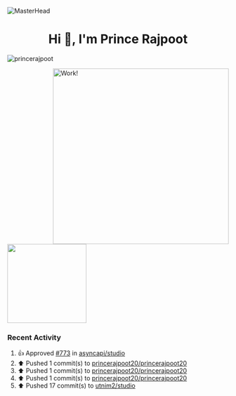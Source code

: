 ![MasterHead](https://user-images.githubusercontent.com/74038190/225813708-98b745f2-7d22-48cf-9150-083f1b00d6c9.gif)

<!--
<img alt="GIF" src="https://media.giphy.com/media/AYMKkDwavwA9Y72Frn/giphy.gif"/>
![Anshul's wakatime stats](https://github-readme-stats.vercel.app/api/wakatime?username=anshulforyou&show_icons=true)
-->


<h1 align="center">Hi 👋, I'm Prince Rajpoot</h1>
<p align="left"> <img src="https://komarev.com/ghpvc/?username=princerajpoot20&label=Profile%20views&color=0e75b6&style=flat" alt="princerajpoot" /> </p>


<!-- <img align="right" alt="Work!" width="400" src="https://user-images.githubusercontent.com/74038190/212749171-b84692a8-2b04-4e3b-93ca-ac14705da224.gif">
 <img height="180em" src="https://github-readme-stats.vercel.app/api?username=princerajpoot20&show_icons=true&hide_border=true&&count_private=true&include_all_commits=true" /> -->

<img align="right" alt="Work!" width="400" src="https://github-readme-stats.vercel.app/api?username=princerajpoot20&show_icons=true&hide_border=true&&count_private=true&include_all_commits=true" />
<img height="180em" src="https://media.giphy.com/media/3ornk57KwDXf81rjWM/giphy.gif">



<!--
**princerajpoot20/princerajpoot20** is a ✨ _special_ ✨ repository because its `README.md` (this file) appears on your GitHub profile.
![Anshul's top languages](https://github-readme-stats.vercel.app/api/top-langs/?username=princerajpoot20&layout=compact&show_icons=true)

Here are some ideas to get you started:

- 🔭 I’m currently working on ...
- 🌱 I’m currently learning ...
- 👯 I’m looking to collaborate on ...
- 🤔 I’m looking for help with ...
- 💬 Ask me about ...
- 📫 How to reach me: ...
- 😄 Pronouns: ...
- ⚡ Fun fact: ...
-->


### Recent Activity
<!--RECENT_ACTIVITY:start-->
1. 👍 Approved [#773](https://github.com/asyncapi/studio/pull/773#pullrequestreview-2034189946) in [asyncapi/studio](https://github.com/asyncapi/studio)<br>
2. ⬆️ Pushed 1 commit(s) to [princerajpoot20/princerajpoot20](https://github.com/princerajpoot20/princerajpoot20)<br>
3. ⬆️ Pushed 1 commit(s) to [princerajpoot20/princerajpoot20](https://github.com/princerajpoot20/princerajpoot20)<br>
4. ⬆️ Pushed 1 commit(s) to [princerajpoot20/princerajpoot20](https://github.com/princerajpoot20/princerajpoot20)<br>
5. ⬆️ Pushed 17 commit(s) to [utnim2/studio](https://github.com/utnim2/studio)<br>
<!--RECENT_ACTIVITY:end-->
